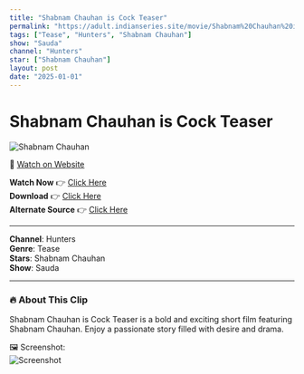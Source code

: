 ```yaml
---
title: "Shabnam Chauhan is Cock Teaser"
permalink: "https://adult.indianseries.site/movie/Shabnam%20Chauhan%20is%20Cock%20Teaser"
tags: ["Tease", "Hunters", "Shabnam Chauhan"]
show: "Sauda"
channel: "Hunters"
star: ["Shabnam Chauhan"]
layout: post
date: "2025-01-01"
---
```


# Shabnam Chauhan is Cock Teaser

![Shabnam Chauhan](https://shorts.desisins.com/wp-content/uploads/2024/06/Sauda-Hunters-DesiSins.com_.jpg)

🔗 [Watch on Website](https://adult.indianseries.site/movie/Shabnam%20Chauhan%20is%20Cock%20Teaser)

**Watch Now** 👉 [Click Here](https://adult.indianseries.site/movie/Shabnam%20Chauhan%20is%20Cock%20Teaser)  
**Download** 👉 [Click Here](https://adult.indianseries.site/movie/Shabnam%20Chauhan%20is%20Cock%20Teaser)  
**Alternate Source** 👉 [Click Here](https://adult.indianseries.site/movie/Shabnam%20Chauhan%20is%20Cock%20Teaser)

---

**Channel**: Hunters  
**Genre**: Tease  
**Stars**: Shabnam Chauhan  
**Show**: Sauda

---

### 🔥 About This Clip

Shabnam Chauhan is Cock Teaser is a bold and exciting short film featuring Shabnam Chauhan. Enjoy a passionate story filled with desire and drama.
 
🖼️ Screenshot:  
![Screenshot](https://shorts.desisins.com/wp-content/uploads/2024/06/Sauda-Hunters-DesiSins.com_.jpg)
